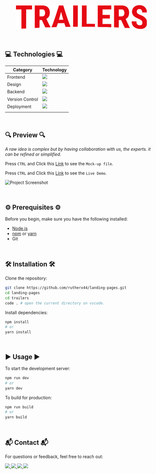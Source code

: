 <h3 align="center">
  
  ![Project Screenshot](src/assets/logo.png)
</h3>

<br/>

## 💻 Technologies 💻

| Category        | Technology                                                                                                                     |
| --------------- | ------------------------------------------------------------------------------------------------------------------------------ |
| Frontend        | <img src="https://go-skill-icons.vercel.app/api/icons?i=html,css,javascript,react,vite,tailwind,reactquery,npm&titles=true" /> |
| Design          | <img src="https://go-skill-icons.vercel.app/api/icons?i=figma,ps&titles=true" />                                               |
| Backend         | <img src="https://go-skill-icons.vercel.app/api/icons?i=axios&titles=true" />                                                  |
| Version Control | <img src="https://go-skill-icons.vercel.app/api/icons?i=git&titles=true" />                                                    |
| Deployment      | <img src="https://go-skill-icons.vercel.app/api/icons?i=vercel&titles=true" />                                                 |
|                 |                                                                                                                                |

<br/>

## 🔍 Preview 🔍

<i>A raw idea is complex but by having collaboration with us, the experts. it can be refined or simplified.</i>

Press `CTRL` and Click this [Link](https://www.figma.com/design/DCHT57Zu2XXnbkhPQ0mzsk/Trailer-Landing-Page?node-id=2-3&t=ORuq890Mp04XKY3Y-1) to see the `Mock-up file`.

Press `CTRL` and Click this [Link](https://trailers-landing-page.vercel.app/) to see the `Live Demo`.

![Project Screenshot](public/preview.png)

<br/>

## ⚙️ Prerequisites ⚙️

Before you begin, make sure you have the following installed:

- [Node.js](https://nodejs.org/)
- [npm](https://www.npmjs.com/) or [yarn](https://yarnpkg.com/)
- Git

<br/>

## 🛠️ Installation 🛠️

Clone the repository:

```bash
git clone https://github.com/rutherx44/landing-pages.git
cd landing-pages
cd trailers
code . # open the current directory on vscode.
```

Install dependencies:

```bash
npm install
# or
yarn install
```

<br/>

## ▶️ Usage ▶️

To start the development server:

```bash
npm run dev
# or
yarn dev
```

To build for production:

```bash
npm run build
# or
yarn build
```

<br/>

## 📬 Contact 📬

For questions or feedback, feel free to reach out:

<div>
  <a href="https://linkedin.com/in/ruther-dio" target="_blank">
    <img src="https://img.shields.io/badge/LinkedIn-0A66C2?style=for-the-badge&logo=linkedin&logoColor=white" target="_blank" />
  </a>
  <a href="mailto:ruther.diox04@gmail.com">
    <img src="https://img.shields.io/badge/Gmail-B71C1C?style=for-the-badge&logo=gmail&logoColor=white" target="_blank" />
  </a>
  <a href="https://dribbble.com/rthrx44" target="_blank">
    <img src="https://img.shields.io/badge/Dribbble-EA4C89?style=for-the-badge&logo=dribbble&logoColor=white" target="_blank" />
  </a>
  <a href="https://www.behance.net/rutherdio" target="_blank">
    <img src="https://img.shields.io/badge/-Behance-0054F7?style=for-the-badge&logo=behance&logoColor=white" target="_blank" />
  </a>
<!--   <a href="https://ruther-portfolio.vercel.app/" target="_blank">
    <img src="https://img.shields.io/badge/Portfolio-84CC16?style=for-the-badge&logo=producthunt&logoColor=white" target="_blank" />
  </a> -->
</div>
